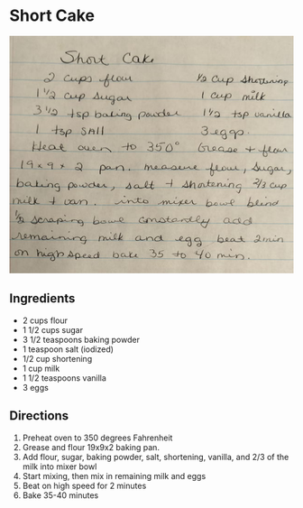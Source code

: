 # Short Cake

![Recipe Scan](/static/images/short-cake.jpg "Recipe Scan")

## Ingredients
- 2 cups flour
- 1 1/2 cups sugar
- 3 1/2 teaspoons baking powder
- 1 teaspoon salt (iodized)
- 1/2 cup shortening 
- 1 cup milk
- 1 1/2 teaspoons vanilla
- 3 eggs

## Directions
1. Preheat oven to 350 degrees Fahrenheit
2. Grease and flour 19x9x2 baking pan.
3. Add flour, sugar, baking powder, salt, shortening, vanilla, and 2/3 of the milk into mixer bowl
4. Start mixing, then mix in remaining milk and eggs
5. Beat on high speed for 2 minutes
6. Bake 35-40 minutes
